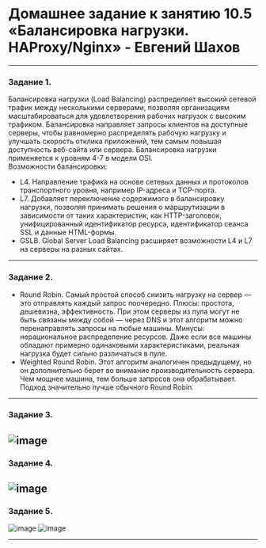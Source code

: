 # Домашнее задание к занятию 10.5 «Балансировка нагрузки. HAProxy/Nginx» - Евгений Шахов
---
### Задание 1.
Балансировка нагрузки (Load Balancing) распределяет высокий сетевой трафик между несколькими серверами, позволяя организациям масштабироваться для удовлетворения рабочих нагрузок с высоким трафиком. Балансировка направляет запросы клиентов на доступные серверы, чтобы равномерно распределять рабочую нагрузку и улучшать скорость отклика приложений, тем самым повышая доступность веб-сайта или сервера. Балансировка нагрузки применяется к уровням 4-7 в модели OSI.   
Возможности балансировки:   
+ L4. Направление трафика на основе сетевых данных и протоколов транспортного уровня, например IP-адреса и TCP-порта.
+ L7. Добавляет переключение содержимого в балансировку нагрузки, позволяя принимать решения о маршрутизации в зависимости от таких характеристик, как HTTP-заголовок, унифицированный идентификатор ресурса, идентификатор сеанса SSL и данные HTML-формы.
+ GSLB. Global Server Load Balancing расширяет возможности L4 и L7 на серверы на разных сайтах.
---
### Задание 2.
+ Round Robin. Самый простой способ снизить нагрузку на сервер — это отправлять каждый запрос поочередно. Плюсы: простота, дешевизна, эффективность. При этом серверы из пула могут не быть связаны между собой — через DNS и этот алгоритм можно перенаправлять запросы на любые машины. Минусы: нерациональное распределение ресурсов. Даже если все машины обладают примерно одинаковыми характеристиками, реальная нагрузка будет сильно различаться в пуле.   
+ Weighted Round Robin. Этот алгоритм аналогичен предыдущему, но он дополнительно берет во внимание производительность сервера. Чем мощнее машина, тем больше запросов она обрабатывает. Подход значительно лучше обычного Round Robin. 
---
### Задание 3.
![image](https://user-images.githubusercontent.com/122415129/221986009-9df05482-5fe0-4e4f-8b28-9fff1843d546.png)
---
### Задание 4.
![image](https://user-images.githubusercontent.com/122415129/221986241-cf2dd720-140a-4994-8b39-33d43103aadf.png)
---
### Задание 5.
![image](https://user-images.githubusercontent.com/122415129/222000087-8cc34129-9213-47f2-96a9-8917b76927d0.png)
![image](https://user-images.githubusercontent.com/122415129/221999873-3a342b62-8212-4654-92f3-b8a3d70a30b5.png)

---
